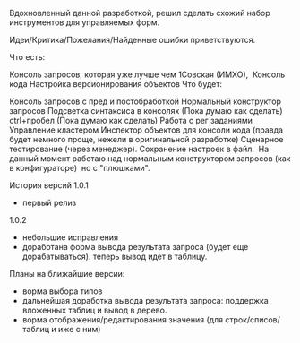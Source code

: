 Вдохновленный данной разработкой, решил сделать схожий набор инструментов для управляемых форм.

Идеи/Критика/Пожелания/Найденные ошибки приветствуются.

Что есть:

Консоль запросов, которая уже лучше чем 1Совская (ИМХО), 
Консоль кода
Настройка версионирования объектов
Что будет:

Консоль запросов с пред и постобработкой
Нормальный конструктор запросов
Подсветка синтаксиса в консолях (Пока думаю как сделать)
ctrl+пробел (Пока думаю как сделать)
Работа с рег заданиями
Управление кластером
Инспектор объектов для консоли кода (правда будет немного проще, нежели в оригинальной разработке)
Сценарное тестирование (через менеджер).
Сохранение настроек в файл. 
На данный момент работаю над нормальным конструктором запросов (как в конфигураторе)  но с "плюшками".

История версий
1.0.1 
 - первый релиз

1.0.2 
 - небольшие исправления
 - доработана форма вывода результата запроса (будет еще дорабатываться). теперь вывод идет в таблицу.


Планы на ближайшие версии:
 - ворма выбора типов
 - дальнейшая доработка вывода результата запроса: поддержка вложенных таблиц и вывод в дерево. 
 - ворма отображения/редактирования значения (для строк/списов/таблиц и иже с ним)
